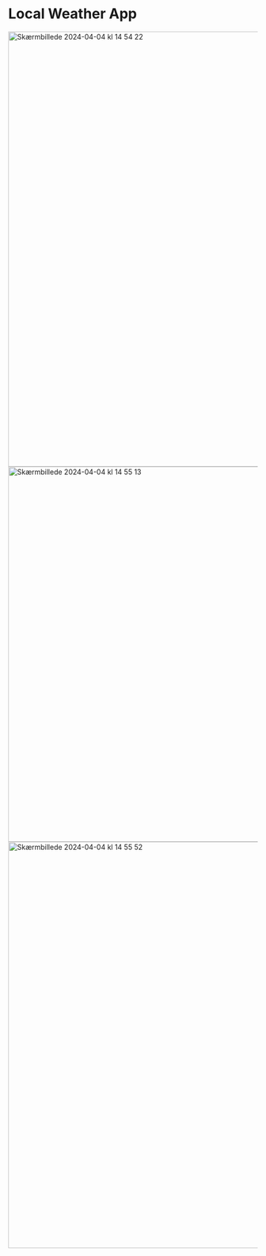 # Local Weather App
<img width="878" alt="Skærmbillede 2024-04-04 kl  14 54 22" src="https://github.com/SteffenGJ/weather-application/assets/103410399/4641c1e9-5d28-450c-907a-a336258bd9a7">
<img width="757" alt="Skærmbillede 2024-04-04 kl  14 55 13" src="https://github.com/SteffenGJ/weather-application/assets/103410399/c332f65f-ce51-45a7-843f-f8b8974c2e16">
<img width="820" alt="Skærmbillede 2024-04-04 kl  14 55 52" src="https://github.com/SteffenGJ/weather-application/assets/103410399/dfcefccb-2f10-429c-b0d9-3786d4b3241d">

